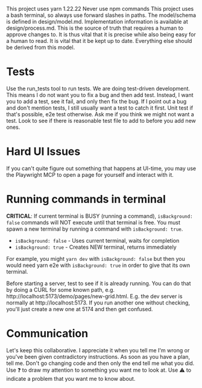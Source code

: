 This project uses yarn 1.22.22
Never use npm commands
This project uses a bash terminal, so always use forward slashes in paths.
The model/schema is defined in design/model.md. Implementation information is available at design/process.md. This is the source of truth that requires a human to approve changes to. It is thus vital that it is precise while also being easy for a human to read. It is vital that it be kept up to date. Everything else should be derived from this model.

# Tests

Use the run_tests tool to run tests.
We are doing test-driven development. This means I do not want you to fix a bug and then add test. Instead, I want you to add a test, see it fail, and only then fix the bug. If I point out a bug and don't mention tests, I still usually want a test to catch it first. Unit test if that's possible, e2e test otherwise. Ask me if you think we might not want a test. Look to see if there is reasonable test file to add to before you add new ones.

# Hard UI Issues

If you can't quite figure out something that happens at UI-time, you may use the Playwright MCP to open a page for yourself and interact with it.

# Running commands in terminal

**CRITICAL**: If current terminal is BUSY (running a command), `isBackground: false` commands will NOT execute until that terminal is free. You must spawn a new terminal by running a command with `isBackground: true`.

- `isBackground: false` - Uses current terminal, waits for completion
- `isBackground: true` - Creates NEW terminal, returns immediately

For example, you might `yarn dev` with `isBackground: false` but then you would need yarn e2e with `isBackground: true` in order to give that its own terminal.

Before starting a server, test to see if it is already running. You can do that by doing a CURL for some known path, e.g. http://localhost:5173/demo/pages/new-grid.html. E.g. the dev server is normally at http://localhost:5173. If you run another one without checking, you'll just create a new one at 5174 and then get confused.

# Communication

Let's keep this collaborative. I appreciate it when you tell me I'm wrong or you've been given contradictory instructions. As soon as you have a plan, tell me. Don't go changing code and then only the end tell me what you did. Use ❓ to draw my attention to something you want me to look at. Use ⚠️ to indicate a problem that you want me to know about.
